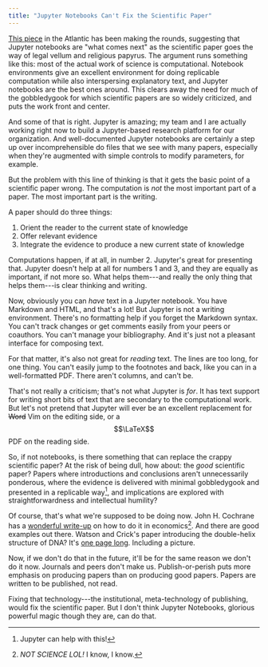 ```yaml
---
title: "Jupyter Notebooks Can't Fix the Scientific Paper"
---
```


[This piece](https://www.theatlantic.com/science/archive/2018/04/the-scientific-paper-is-obsolete/556676/) in the Atlantic has been making the rounds, suggesting that Jupyter notebooks are "what comes next" as the scientific paper goes the way of legal vellum and religious papyrus. The argument runs something like this: most of the actual work of science is computational. Notebook environments give an excellent environment for doing replicable computation while also interspersing explanatory text, and Jupyter notebooks are the best ones around. This clears away the need for much of the gobbledygook for which scientific papers are so widely criticized, and puts the work front and center. 


And some of that is right. Jupyter is amazing; my team and I are actually working right now to build a Jupyter-based research platform for our organization. And well-documented Jupyter notebooks are certainly a step up over incomprehensible do files that we see with many papers, especially when they're augmented with simple controls to modify parameters, for example. 

But the problem with this line of thinking is that it gets the basic point of a scientific paper wrong. The computation is *not* the most important part of a paper. The most important part is the writing. 

A paper should do three things:

1. Orient the reader to the current state of knowledge
2. Offer relevant evidence
3. Integrate the evidence to produce a new current state of knowledge

Computations happen, if at all, in number 2. Jupyter's great for presenting that. Jupyter doesn't help at all for numbers 1 and 3, and they are equally as important, if not more so. What helps them---and really the only thing that helps them---is clear thinking and writing.

Now, obviously you can *have* text in a Jupyter notebook. You have Markdown and HTML, and that's a lot! But Jupyter is not a writing environment. There's no formatting help if you forget the Markdown syntax. You can't track changes or get comments easily from your peers or coauthors. You can't manage your bibliography. And it's just not a pleasant interface for composing text.

For that matter, it's also not great for *reading* text. The lines are too long, for one thing. You can't easily jump to the footnotes and back, like you can in a well-formatted PDF. There aren't columns, and can't be. 

That's not really a criticism; that's not what Jupyter is *for*.  It has text support for writing short bits of text that are secondary to the computational work.  But let's not pretend that Jupyter will ever be an excellent replacement for ~~Word~~ Vim on the editing side, or a $$\LaTeX$$ PDF on the reading side.

So, if not notebooks, is there something that can replace the crappy scientific paper? At the risk of being dull, how about: the *good* scientific paper? Papers where introductions and conclusions aren't unnecessarily ponderous, where the evidence is delivered with minimal gobbledygook and presented in a replicable way[^help], and implications are explored with straightforwardness and intellectual humility?

Of course, that's what we're supposed to be doing now. John H. Cochrane has a [wonderful write-up](http://tertilt.vwl.uni-mannheim.de/phd/phd_paper_writing.pdf) on how to do it in economics[^science]. And there are good examples out there. Watson and Crick's paper introducing the double-helix structure of DNA? It's [one page long](http://www.sns.ias.edu/~tlusty/courses/landmark/WatsonCrick1953.pdf). Including a picture.

Now, if we don't do that in the future, it'll be for the same reason we don't do it now. Journals and peers don't make us. Publish-or-perish puts more emphasis on producing papers than on producing good papers. Papers are written to be published, not read.

Fixing that technology---the institutional, meta-technology of publishing, would fix the scientific paper. But I don't think Jupyter Notebooks, glorious powerful magic though they are, can do that.

[^help]: Jupyter can help with this!
[^science]: *NOT SCIENCE LOL!* I know, I know.
